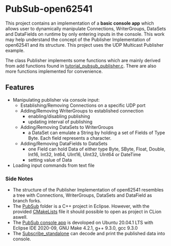 # PubSub-open62541
This project contains an implementation of a **basic console app** which allows user to dynamically manipulate Connections, WriterGroups, DataSets and DataFields on runtime by only entering inputs in the console. This work may help understand the concept of the Publisher Implementation of open62541 and its structure. This project uses the UDP Multicast Publisher example.

The class Publisher implements some functions which are mainly derived from add functions found in [tutorial_pubsub_publisher.c](https://github.com/open62541/open62541/blob/master/examples/pubsub/tutorial_pubsub_publish.c). There are also more functions implemented for convenience.

## Features
  - Manipulating publisher via console input:
    - Establishing/Removing Connections on a specific UDP port 
    - Adding/Removing WriterGroups to established connection
      - enabling/disabling publishing
      - updating interval of publishing
    - Adding/Removing DataSets to WriterGroups
      - a DataSet can emulate a String by holding a set of Fields of Type Byte. Each field represents a character.
    - Adding/Removing DataFields to DataSets
      - one Field can hold Data of either type Byte, SByte, Float, Double, Int16, Int32, Int64, UInt16, UInt32, UInt64 or DateTime
      - setting value of Data
  - Loading input commands from text file

### Side Notes
- The structure of the Publisher Implementation of open62541 resembles a tree with Connections, WriterGroups, DataSets and DataField as branch forks.
- The [PubSub](https://github.com/minduran/PubSub-open62541/tree/main/PubSub) folder is a C++ project in Eclipse. However, with the provided [CMakeLists](https://github.com/minduran/PubSub-open62541/tree/main/PubSub/CMakeLists.txt) file it should possible to open as project in CLion aswell.
- The [PubSub console app](https://github.com/minduran/PubSub-open62541/tree/main/PubSub/Debug/PubSub) is devoloped on Ubuntu 20.04.1 LTS with Eclipse IDE 2020-09, GNU Make 4.2.1, g++ 9.3.0, gcc 9.3.0
- The [Subscribe_standalone](https://github.com/minduran/PubSub-open62541/tree/main/PubSub/cmake-build-debug/subscribe_standalone) can decode and print the published data into console.

